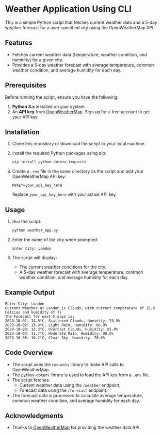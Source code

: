 # Weather Application Using CLI

This is a simple Python script that fetches current weather data and a 5-day weather forecast for a user-specified city using the OpenWeatherMap API.

## Features

- Fetches current weather data (temperature, weather condition, and humidity) for a given city.
- Provides a 5-day weather forecast with average temperature, common weather condition, and average humidity for each day.

## Prerequisites

Before running the script, ensure you have the following:

1. **Python 3.x** installed on your system.
2. An **API key** from [OpenWeatherMap](https://openweathermap.org/api). Sign up for a free account to get your API key.

## Installation

1. Clone this repository or download the script to your local machine.
2. Install the required Python packages using pip:

   ```bash
   pip install python-dotenv requests
   ```

3. Create a `.env` file in the same directory as the script and add your OpenWeatherMap API key:

   ```env
   MYKEY=your_api_key_here
   ```

   Replace `your_api_key_here` with your actual API key.

## Usage

1. Run the script:

   ```bash
   python weather_app.py
   ```

2. Enter the name of the city when prompted:

   ```
   Enter City: London
   ```

3. The script will display:
   - The current weather conditions for the city.
   - A 5-day weather forecast with average temperature, common weather condition, and average humidity for each day.

## Example Output

```
Enter City: London
Current Weather at London is Clouds, with current temperature of 15.0 Celcius and humidity of 77
The Forecast for next 5 days is:
2023-10-01: 14.5°C, Scattered Clouds, Humidity: 75.0%
2023-10-02: 13.8°C, Light Rain, Humidity: 80.0%
2023-10-03: 12.3°C, Overcast Clouds, Humidity: 85.0%
2023-10-04: 11.7°C, Moderate Rain, Humidity: 90.0%
2023-10-05: 10.2°C, Clear Sky, Humidity: 70.0%
```

## Code Overview

- The script uses the `requests` library to make API calls to OpenWeatherMap.
- The `python-dotenv` library is used to load the API key from a `.env` file.
- The script fetches:
  - Current weather data using the `/weather` endpoint.
  - Forecast data using the `/forecast` endpoint.
- The forecast data is processed to calculate average temperature, common weather condition, and average humidity for each day.

## Acknowledgments

- Thanks to [OpenWeatherMap](https://openweathermap.org/) for providing the weather data API.
```

